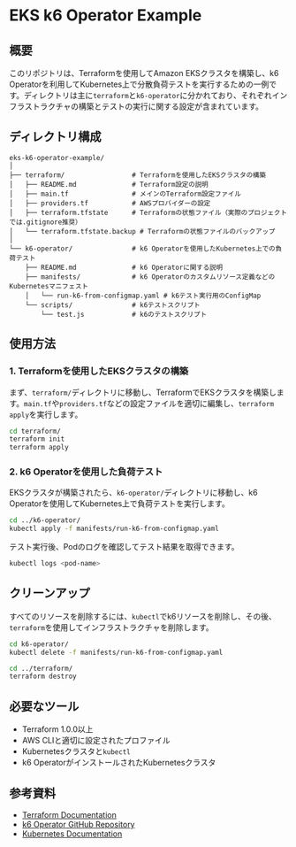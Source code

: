 # EKS k6 Operator Example

## 概要
このリポジトリは、Terraformを使用してAmazon EKSクラスタを構築し、k6 Operatorを利用してKubernetes上で分散負荷テストを実行するための一例です。ディレクトリは主に`terraform`と`k6-operator`に分かれており、それぞれインフラストラクチャの構築とテストの実行に関する設定が含まれています。

## ディレクトリ構成
```
eks-k6-operator-example/
│
├── terraform/                 # Terraformを使用したEKSクラスタの構築
│   ├── README.md              # Terraform設定の説明
│   ├── main.tf                # メインのTerraform設定ファイル
│   ├── providers.tf           # AWSプロバイダーの設定
│   ├── terraform.tfstate      # Terraformの状態ファイル（実際のプロジェクトでは.gitignore推奨）
│   └── terraform.tfstate.backup # Terraformの状態ファイルのバックアップ
│
└── k6-operator/               # k6 Operatorを使用したKubernetes上での負荷テスト
    ├── README.md              # k6 Operatorに関する説明
    ├── manifests/             # k6 Operatorのカスタムリソース定義などのKubernetesマニフェスト
    │   └── run-k6-from-configmap.yaml # k6テスト実行用のConfigMap
    └── scripts/               # k6テストスクリプト
        └── test.js            # k6のテストスクリプト
```

## 使用方法

### 1. Terraformを使用したEKSクラスタの構築

まず、`terraform/`ディレクトリに移動し、TerraformでEKSクラスタを構築します。`main.tf`や`providers.tf`などの設定ファイルを適切に編集し、`terraform apply`を実行します。

```sh
cd terraform/
terraform init
terraform apply
```

### 2. k6 Operatorを使用した負荷テスト

EKSクラスタが構築されたら、`k6-operator/`ディレクトリに移動し、k6 Operatorを使用してKubernetes上で負荷テストを実行します。

```sh
cd ../k6-operator/
kubectl apply -f manifests/run-k6-from-configmap.yaml
```

テスト実行後、Podのログを確認してテスト結果を取得できます。

```sh
kubectl logs <pod-name>
```

## クリーンアップ

すべてのリソースを削除するには、`kubectl`でk6リソースを削除し、その後、`terraform`を使用してインフラストラクチャを削除します。

```sh
cd k6-operator/
kubectl delete -f manifests/run-k6-from-configmap.yaml

cd ../terraform/
terraform destroy
```

## 必要なツール

- Terraform 1.0.0以上
- AWS CLIと適切に設定されたプロファイル
- Kubernetesクラスタと`kubectl`
- k6 OperatorがインストールされたKubernetesクラスタ

## 参考資料

- [Terraform Documentation](https://www.terraform.io/docs)
- [k6 Operator GitHub Repository](https://github.com/grafana/k6-operator)
- [Kubernetes Documentation](https://kubernetes.io/docs/)
